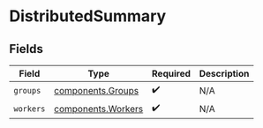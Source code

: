 # DistributedSummary


## Fields

| Field                                                | Type                                                 | Required                                             | Description                                          |
| ---------------------------------------------------- | ---------------------------------------------------- | ---------------------------------------------------- | ---------------------------------------------------- |
| `groups`                                             | [components.Groups](../../models/shared/groups.md)   | :heavy_check_mark:                                   | N/A                                                  |
| `workers`                                            | [components.Workers](../../models/shared/workers.md) | :heavy_check_mark:                                   | N/A                                                  |
